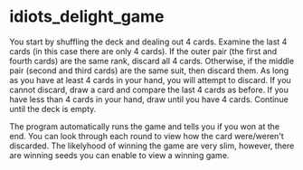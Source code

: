# idiots_delight_game

You start by shuffling the deck and dealing out 4 cards. Examine the last 4 cards (in this case there are only 4 cards). If the outer pair (the first and fourth cards) are the same rank, discard all 4 cards. Otherwise, if the middle pair (second and third cards) are the same suit, then discard them.  As long as you have at least 4 cards in your hand, you will attempt to discard.  If you cannot discard, draw a card and compare the last 4 cards as before.  If you have less than 4 cards in your hand, draw until you have 4 cards.  Continue until the deck is empty.  

The program automatically runs the game and tells you if you won at the end. You can look through each round to view how the card were/weren't discarded. The likelyhood of winning the game are very slim, however, there are winning seeds you can enable to view a winning game. 
